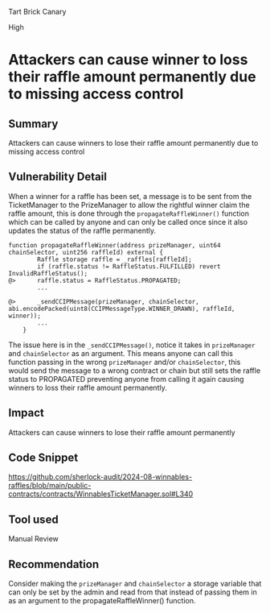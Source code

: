 Tart Brick Canary

High

# Attackers can cause winner to loss their raffle amount permanently due to missing access control

## Summary
Attackers can cause winners to lose their raffle amount permanently due to missing access control

## Vulnerability Detail
When a winner for a raffle has been set, a message is to be sent from the TicketManager to the PrizeManager to allow the rightful winner claim the raffle amount, this is done through the `propagateRaffleWinner()` function which can be called by anyone and can only be called once since it also updates the status of the raffle permanently. 
```solidity
function propagateRaffleWinner(address prizeManager, uint64 chainSelector, uint256 raffleId) external {
        Raffle storage raffle = _raffles[raffleId];
        if (raffle.status != RaffleStatus.FULFILLED) revert InvalidRaffleStatus();
@>      raffle.status = RaffleStatus.PROPAGATED;
        ...

@>      _sendCCIPMessage(prizeManager, chainSelector, abi.encodePacked(uint8(CCIPMessageType.WINNER_DRAWN), raffleId, winner));
        ...
    }
```
The issue here is in the `_sendCCIPMessage()`, notice it takes in `prizeManager` and `chainSelector` as an argument. This means anyone can call this function passing in the wrong `prizeManager` and/or `chainSelector`, this would send the message to a wrong contract or chain but still sets the raffle status to PROPAGATED preventing anyone from calling it again causing winners to loss their raffle amount permanently.

## Impact
Attackers can cause winners to lose their raffle amount permanently

## Code Snippet
https://github.com/sherlock-audit/2024-08-winnables-raffles/blob/main/public-contracts/contracts/WinnablesTicketManager.sol#L340

## Tool used

Manual Review

## Recommendation
Consider making the `prizeManager` and `chainSelector` a storage variable that can only be set by the admin and read from that instead of passing them in as an argument to the propagateRaffleWinner() function.